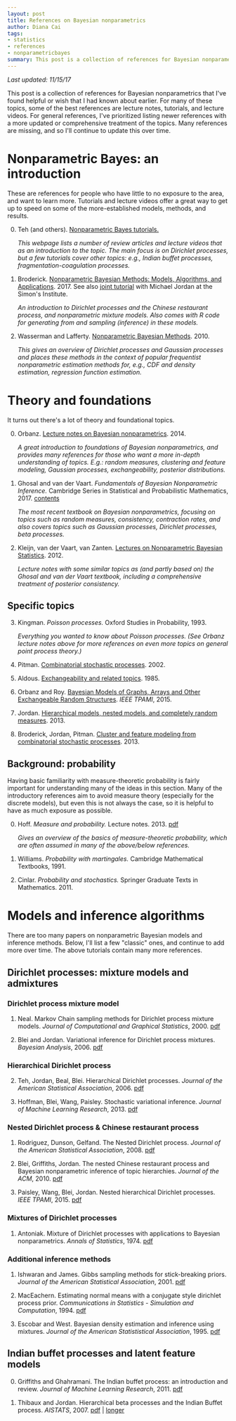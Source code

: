 ```yaml
---
layout: post
title: References on Bayesian nonparametrics
author: Diana Cai
tags:
- statistics
- references
- nonparametricbayes
summary: This post is a collection of references for Bayesian nonparametrics that I've found helpful or wish that I had known about earlier.
---
```


*Last updated: 11/15/17*

This post is a collection of references for Bayesian nonparametrics that I've found helpful or wish that I had known about earlier.
For many of these topics, some of the best references are lecture notes, tutorials, and lecture videos.
For general references, I've prioritized listing newer references with a more updated or comprehensive treatment of the topics.
Many references are missing, and so I'll continue to update this over time.


# Nonparametric Bayes: an introduction

These are references for people who have little to no exposure to the area, and
want to learn more. Tutorials and lecture videos offer a great way to get up to
speed on some of the more-established models, methods, and results.

0. Teh (and others). [Nonparametric Bayes tutorials.](https://www.stats.ox.ac.uk/~teh/npbayes.html)

    _This webpage lists a number of review articles and lecture videos that as an
introduction to the topic. The main focus is on Dirichlet processes, but a few
tutorials cover other topics: e.g., Indian buffet processes, fragmentation-coagulation processes._

1. Broderick. [Nonparametric Bayesian Methods: Models, Algorithms, and
   Applications](http://www.tamarabroderick.com/tutorial_2017_uc.html). 2017.
   See also [joint tutorial](http://www.tamarabroderick.com/tutorial_2017_simons.html) with Michael Jordan at the Simon's Institute.

   _An introduction to Dirichlet processes and the Chinese restaurant process,
   and nonparametric mixture models. Also comes with R code for generating from and
   sampling (inference) in these models._

2. Wasserman and Lafferty. [Nonparametric Bayesian Methods](http://www.stat.cmu.edu/~larry/=sml/NPBayes.pdf). 2010.

   _This gives an overview of Dirichlet processes and Gaussian processes and places
   these methods in the context of popular frequentist nonparametric estimation methods for, e.g., CDF and
   density estimation, regression function estimation._


# Theory and foundations

It turns out there's a lot of theory and foundational topics.

0. Orbanz. [Lecture notes on Bayesian nonparametrics](http://stat.columbia.edu/~porbanz/papers/porbanz_BNP_draft.pdf).
   2014.

   _A great introduction to foundations of Bayesian nonparametrics, and provides
   many references for those who want a more in-depth understanding of topics.
   E.g.: random measures, clustering and feature modeling, Gaussian processes,
   exchangeability, posterior distributions._


2. Ghosal and van der Vaart. _Fundamentals of Bayesian Nonparametric Inference._
    Cambridge Series in Statistical and Probabilistic Mathematics, 2017.
    [contents](www.cambridge.org/core_title/gb/299509)

    _The most recent textbook on Bayesian nonparametrics, focusing on topics
    such as random measures, consistency, contraction rates, and also covers
    topics such as Gaussian processes, Dirichlet processes, beta processes._

1. Kleijn, van der Vaart, van Zanten. [Lectures on Nonparametric Bayesian
   Statistics](https://staff.fnwi.uva.nl/b.j.k.kleijn/NPBayes-LecNotes-2015.pdf).
   2012.

   _Lecture notes with some similar topics as (and partly based on) the Ghosal and van der Vaart textbook, including a comprehensive treatment of posterior consistency._


## Specific topics

3. Kingman. _Poisson processes._ Oxford Studies in Probability, 1993.

    _Everything you wanted to know about Poisson processes. (See Orbanz lecture
     notes above for more references on even more topics on general point process theory.)_

4. Pitman. [Combinatorial stochastic processes](https://www.stat.berkeley.edu/~pitman/621.pdf). 2002.

5. Aldous. [Exchangeability and related topics](https://www.stat.berkeley.edu/~aldous/Papers/me22.pdf). 1985.

6. Orbanz and Roy. [Bayesian Models of Graphs, Arrays and
Other Exchangeable Random Structures](http://danroy.org/papers/OR-exchangeable.pdf). _IEEE TPAMI_, 2015.

7. Jordan. [Hierarchical models, nested models, and completely random
   measures](https://pdfs.semanticscholar.org/8c1e/16b374a82e01e55ff0cb0f0724374d6787b6.pdf). 2013.

8. Broderick, Jordan, Pitman. [Cluster and feature modeling from combinatorial
   stochastic processes](https://projecteuclid.org/euclid.ss/1377696938). 2013.

## Background: probability

Having basic familiarity with measure-theoretic probability is fairly important for understanding many of the ideas in this section. Many of the introductory references aim to avoid measure
theory (especially for the discrete models), but even this is not always the case, so it is helpful to have as much exposure as possible.

0. Hoff. _Measure and probability._ Lecture notes. 2013. [pdf](http://www.stat.washington.edu/people/pdhoff/courses/581/LectureNotes/mtheory.pdf)

    _Gives an overview of the basics of measure-theoretic probability, which are often assumed in many of the above/below references._

1. Williams. _Probability with martingales._ Cambridge Mathematical Textbooks, 1991.

2. Cinlar. _Probability and stochastics._ Springer Graduate Texts in Mathematics. 2011.


# Models and inference algorithms

There are too many papers on nonparametric Bayesian models and inference methods. Below, I'll list a few "classic" ones, and continue to add more over time.
The above tutorials contain many more references.

## Dirichlet processes: mixture models and admixtures

### Dirichlet process mixture model
1. Neal. Markov Chain sampling methods for Dirichlet process mixture models.
    _Journal of Computational and Graphical Statistics_, 2000.
    [pdf](https://www.cs.princeton.edu/courses/archive/fall11/cos597C/reading/Neal2000a.pdf)


1. Blei and Jordan. Variational inference for Dirichlet process mixtures.
    _Bayesian Analysis_, 2006.
    [pdf](http://www.cs.columbia.edu/~blei/papers/BleiJordan2004.pdf)

### Hierarchical Dirichlet process
2. Teh, Jordan, Beal, Blei. Hierarchical Dirichlet processes.
    _Journal of the American Statistical Association_, 2006.
    [pdf](https://people.eecs.berkeley.edu/~jordan/papers/hdp.pdf)

3. Hoffman, Blei, Wang, Paisley. Stochastic variational inference.
    _Journal of Machine Learning Research_, 2013.
    [pdf](http://www.jmlr.org/papers/volume14/hoffman13a/hoffman13a.pdf)

### Nested Dirichlet process & Chinese restaurant process

1. Rodriguez, Dunson, Gelfand. The Nested Dirichlet process.
_Journal of the American Statistical Association_, 2008.
[pdf](https://people.eecs.berkeley.edu/~jordan/sail/readings/rodriguez-dunson-gelfand.pdf)

2. Blei, Griffiths, Jordan. The nested Chinese restaurant process and Bayesian
   nonparametric inference of topic hierarchies.
    _Journal of the ACM_, 2010.
   [pdf](https://cocosci.berkeley.edu/tom/papers/ncrp.pdf)

3. Paisley, Wang, Blei, Jordan. Nested hierarchical Dirichlet processes.
_IEEE TPAMI_, 2015.
[pdf](http://www.columbia.edu/~jwp2128/Papers/PaisleyWangetal2015.pdf)

### Mixtures of Dirichlet processes
1. Antoniak. Mixture of Dirichlet processes with applications to Bayesian nonparametrics.
    _Annals of Statistics_, 1974.
    [pdf](https://projecteuclid.org/download/pdf_1/euclid.aos/1176342871)

### Additional inference methods
1. Ishwaran and James. Gibbs sampling methods for stick-breaking priors.
    _Journal of the American Statistical Association_, 2001.
    [pdf](http://www.tandfonline.com/doi/abs/10.1198/016214501750332758)

2. MacEachern. Estimating normal means with a conjugate style dirichlet process prior.
    _Communications in Statistics - Simulation and Computation_, 1994.
    [pdf](https://www2.stat.duke.edu/courses/Spring06/sta376/Support/Mixtures/Maceachern.Mueller.1998.pdf)

3. Escobar and West. Bayesian density estimation and inference using mixtures.
    _Journal of the American Statististical Association_, 1995.
    [pdf](https://people.eecs.berkeley.edu/~jordan/courses/281B-spring04/readings/escobar-west.pdf)


## Indian buffet processes and latent feature models

0. Griffiths and Ghahramani. The Indian buffet process: an introduction and review.
    _Journal of Machine Learning Research_, 2011.
[pdf](http://www.jmlr.org/papers/volume12/griffiths11a/griffiths11a.pdf)

1. Thibaux and Jordan. Hierarchical beta processes and the Indian Buffet
   process. _AISTATS_, 2007.
   [pdf](http://proceedings.mlr.press/v2/thibaux07a/thibaux07a.pdf)
   |
   [longer](https://www.cs.princeton.edu/courses/archive/fall07/cos597C/readings/ThibauxJordan2007.pdf)


